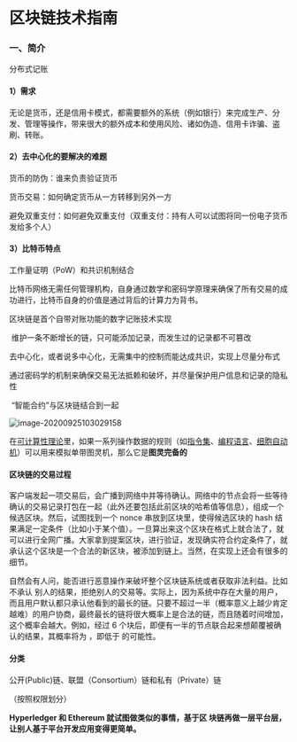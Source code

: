 # 区块链技术指南

### 一、简介

分布式记账

#### 1）需求

无论是货币，还是信用卡模式，都需要额外的系统（例如银行）来完成生产、分发、管理等操作，带来很大的额外成本和使用风险、诸如伪造、信用卡诈骗、盗刷、转账。

#### 2）去中心化的要解决的难题

货币的防伪：谁来负责验证货币

货币交易：如何确定货币从一方转移到另外一方

避免双重支付：如何避免双重支付（双重支付：持有人可以试图将同一份电子货币发给多个人）

#### 3）比特币特点

工作量证明（PoW）和共识机制结合

比特币网络无需任何管理机构，自身通过数学和密码学原理来确保了所有交易的成功进行，比特币自身的价值是通过背后的计算力为背书。

区块链是首个自带对账功能的数字记账技术实现

​	维护一条不断增长的链，只可能添加记录，而发生过的记录都不可篡改

​	去中心化，或者说多中心化，无需集中的控制而能达成共识，实现上尽量分布式

​	通过密码学的机制来确保交易无法抵赖和破坏，并尽量保护用户信息和记录的隐私性

​	“智能合约”与区块链结合到一起

![image-20200925103029158](C:\Users\mgr\AppData\Roaming\Typora\typora-user-images\image-20200925103029158.png)



在[可计算性理论](https://baike.baidu.com/item/可计算性理论/2125738)里，如果一系列操作数据的规则（如[指令集](https://baike.baidu.com/item/指令集/238130)、[编程语言](https://baike.baidu.com/item/编程语言/9845131)、[细胞自动机](https://baike.baidu.com/item/细胞自动机/2765689)）可以用来模拟单带图灵机，那么它是**图灵完备的**

#### 区块链的交易过程

客户端发起一项交易后，会广播到网络中并等待确认。网络中的节点会将一些等待确认的交易记录打包在一起（此外还要包括此前区块的哈希值等信息），组成一个候选区块。然后，试图找到一个 nonce 串放到区块里，使得候选区块的 hash 结果满足一定条件（比如小于某个值）。一旦算出来这个区块在格式上就合法了，就可以进行全网广播。大家拿到提案区块，进行验证，发现确实符合约定条件了，就承认这个区块是一个合法的新区块，被添加到链上。当然，在实现上还会有很多的细节。

自然会有人问，能否进行恶意操作来破坏整个区块链系统或者获取非法利益。比如不承认
别人的结果，拒绝别人的交易等。实际上，因为系统中存在大量的用户，而且用户默认都只承认他看到的最长的链。只要不超过一半（概率意义上越少肯定越难）的用户协商，最终最长的链将很大概率上是合法的链，而且随着时间增加，这个概率会越大。例如，经过 6 个块后，即便有一半的节点联合起来想颠覆被确认的结果，其概率将为 ，即低于 的可能性。

#### 分类

公开(Public)链、联盟（Consortium）链和私有（Private）链

（按照权限划分）

**Hyperledger 和 Ethereum 就试图做类似的事情，基于区
块链再做一层平台层，让别人基于平台开发应用变得更简单。**





